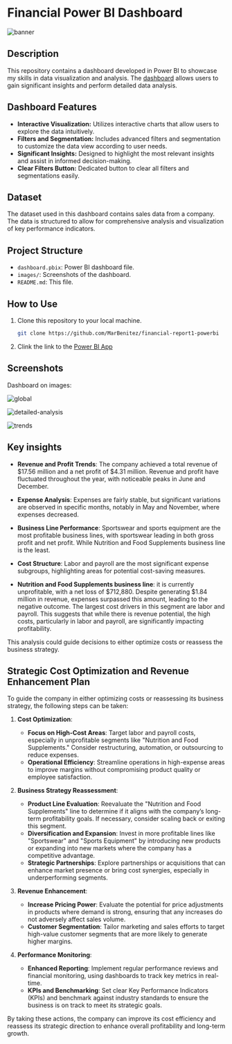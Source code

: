 # Financial Power BI Dashboard

![banner](https://images.ctfassets.net/lzny33ho1g45/5FH7fLMZABa2N5O25hniRV/e980968e81b8bcda2bebffc98736e47a/Data_analysis_hero.jpg)

## Description

This repository contains a dashboard developed in Power BI to showcase my skills in data visualization and analysis. The [dashboard](https://app.powerbi.com/view?r=eyJrIjoiMDFkMjEzZTQtNGVhOS00OGZmLThmZWYtOWU0YjMzYWMxNmJjIiwidCI6IjhhZWJkZGI2LTM0MTgtNDNhMS1hMjU1LWI5NjQxODZlY2M2NCIsImMiOjl9&embedImagePlaceholder=true) allows users to gain significant insights and perform detailed data analysis.

## Dashboard Features

- **Interactive Visualization:** Utilizes interactive charts that allow users to explore the data intuitively.
- **Filters and Segmentation:** Includes advanced filters and segmentation to customize the data view according to user needs.
- **Significant Insights:** Designed to highlight the most relevant insights and assist in informed decision-making.
- **Clear Filters Button:** Dedicated button to clear all filters and segmentations easily.

## Dataset

The dataset used in this dashboard contains sales data from a company. The data is structured to allow for comprehensive analysis and visualization of key performance indicators.

## Project Structure

- `dashboard.pbix`: Power BI dashboard file.
- `images/`: Screenshots of the dashboard.
- `README.md`: This file.

## How to Use

1. Clone this repository to your local machine.
   ```bash
   git clone https://github.com/MarBenitez/financial-report1-powerbi

2. Clink the link to the [Power BI App](https://app.powerbi.com/view?r=eyJrIjoiMDFkMjEzZTQtNGVhOS00OGZmLThmZWYtOWU0YjMzYWMxNmJjIiwidCI6IjhhZWJkZGI2LTM0MTgtNDNhMS1hMjU1LWI5NjQxODZlY2M2NCIsImMiOjl9&embedImagePlaceholder=true)

## Screenshots

Dashboard on images:

![global](https://github.com/MarBenitez/financial-report1-powerbi/blob/main/images/global.png)

![detailed-analysis](https://github.com/MarBenitez/financial-report1-powerbi/blob/main/images/detailed-analysis.png)

![trends](https://github.com/MarBenitez/financial-report1-powerbi/blob/main/images/trend.png)

## Key insights

- **Revenue and Profit Trends**: The company achieved a total revenue of $17.56 million and a net profit of $4.31 million. Revenue and profit have fluctuated throughout the year, with noticeable peaks in June and December.

- **Expense Analysis**: Expenses are fairly stable, but significant variations are observed in specific months, notably in May and November, where expenses decreased.

- **Business Line Performance**: Sportswear and sports equipment are the most profitable business lines, with sportswear leading in both gross profit and net profit. While Nutrition and Food Supplements business line is the least.

- **Cost Structure**: Labor and payroll are the most significant expense subgroups, highlighting areas for potential cost-saving measures.

- **Nutrition and Food Supplements business line**: it is currently unprofitable, with a net loss of $712,880. Despite generating $1.84 million in revenue, expenses surpassed this amount, leading to the negative outcome. The largest cost drivers in this segment are labor and payroll. This suggests that while there is revenue potential, the high costs, particularly in labor and payroll, are significantly impacting profitability.

This analysis could guide decisions to either optimize costs or reassess the business strategy.

## Strategic Cost Optimization and Revenue Enhancement Plan

To guide the company in either optimizing costs or reassessing its business strategy, the following steps can be taken:

1. **Cost Optimization**:
   - **Focus on High-Cost Areas**: Target labor and payroll costs, especially in unprofitable segments like "Nutrition and Food Supplements." Consider restructuring, automation, or outsourcing to reduce expenses.
   - **Operational Efficiency**: Streamline operations in high-expense areas to improve margins without compromising product quality or employee satisfaction.

2. **Business Strategy Reassessment**:
   - **Product Line Evaluation**: Reevaluate the "Nutrition and Food Supplements" line to determine if it aligns with the company’s long-term profitability goals. If necessary, consider scaling back or exiting this segment.
   - **Diversification and Expansion**: Invest in more profitable lines like "Sportswear" and "Sports Equipment" by introducing new products or expanding into new markets where the company has a competitive advantage.
   - **Strategic Partnerships**: Explore partnerships or acquisitions that can enhance market presence or bring cost synergies, especially in underperforming segments.

3. **Revenue Enhancement**:
   - **Increase Pricing Power**: Evaluate the potential for price adjustments in products where demand is strong, ensuring that any increases do not adversely affect sales volume.
   - **Customer Segmentation**: Tailor marketing and sales efforts to target high-value customer segments that are more likely to generate higher margins.

4. **Performance Monitoring**:
   - **Enhanced Reporting**: Implement regular performance reviews and financial monitoring, using dashboards to track key metrics in real-time.
   - **KPIs and Benchmarking**: Set clear Key Performance Indicators (KPIs) and benchmark against industry standards to ensure the business is on track to meet its strategic goals.

By taking these actions, the company can improve its cost efficiency and reassess its strategic direction to enhance overall profitability and long-term growth.

